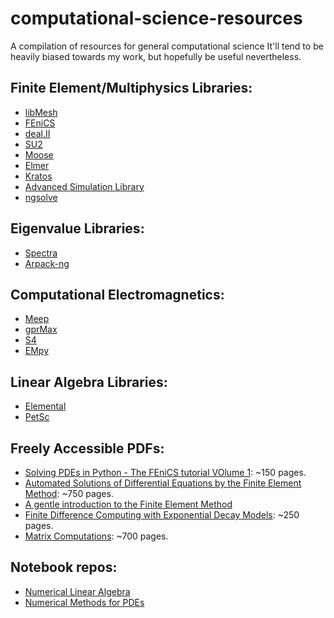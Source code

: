 # computational-science-resources
A compilation of resources for general computational science It'll tend to be heavily biased towards my work, but hopefully be useful nevertheless.

## Finite Element/Multiphysics Libraries:

* [libMesh](https://github.com/libMesh/libmesh)
* [FEniCS](https://bitbucket.org/fenics-project/)
* [deal.II](https://github.com/dealii/dealii)
* [SU2](https://github.com/su2code/SU2)
* [Moose](https://github.com/idaholab/moose)
* [Elmer](https://github.com/ElmerCSC/elmerfem)
* [Kratos](https://github.com/KratosMultiphysics/Kratos)
* [Advanced Simulation Library](https://github.com/AvtechScientific/ASL)
* [ngsolve](https://github.com/NGSolve/ngsolve)

## Eigenvalue Libraries:

* [Spectra](https://github.com/yixuan/spectra)
* [Arpack-ng](https://github.com/opencollab/arpack-ng)

## Computational Electromagnetics:

* [Meep](https://github.com/stevengj/meep/)
* [gprMax](https://github.com/gprMax/gprMax)
* [S4](https://github.com/victorliu/S4)
* [EMpy](https://github.com/lbolla/EMpy)

## Linear Algebra Libraries:

* [Elemental](https://github.com/elemental/Elemental)
* [PetSc](https://github.com/petsc/petsc)
## Freely Accessible PDFs:

* [Solving PDEs in Python - The FEniCS tutorial VOlume 1](https://fenicsproject.org/pub/tutorial/pdf/fenics-tutorial-vol1.pdf): ~150 pages.
* [Automated Solutions of Differential Equations by the Finite Element Method](https://fenicsproject.org/pub/book/book/fenics-book-2011-06-14.pdf): ~750 pages.
* [A gentle introduction to the Finite Element Method](http://arturo.imati.cnr.it/~marini/didattica/Metodi-engl/Intro2FEM.pdf)
* [Finite Difference Computing with Exponential Decay Models](https://hplgit.github.io/decay-book/doc/pub/book/pdf/decay-book-4print.pdf): ~250 pages.
* [Matrix Computations](http://web.mit.edu/ehliu/Public/sclark/Golub%20G.H.,%20Van%20Loan%20C.F.-%20Matrix%20Computations.pdf): ~700 pages.
## Notebook repos:

* [Numerical Linear Algebra](https://github.com/fastai/numerical-linear-algebra)
* [Numerical Methods for PDEs](https://github.com/hplgit/num-methods-for-PDEs)
